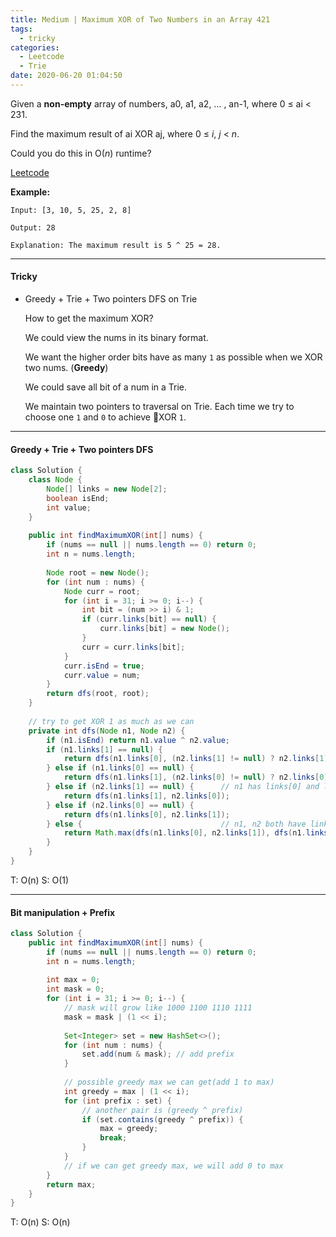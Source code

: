 ```yaml
---
title: Medium | Maximum XOR of Two Numbers in an Array 421
tags:
  - tricky
categories:
  - Leetcode
  - Trie
date: 2020-06-20 01:04:50
---
```


Given a **non-empty** array of numbers, a0, a1, a2, … , an-1, where 0 ≤ ai < 231.

Find the maximum result of ai XOR aj, where 0 ≤ *i*, *j* < *n*.

Could you do this in O(*n*) runtime?

[Leetcode](https://leetcode.com/problems/maximum-xor-of-two-numbers-in-an-array/)

<!--more-->

**Example:**

```
Input: [3, 10, 5, 25, 2, 8]

Output: 28

Explanation: The maximum result is 5 ^ 25 = 28.
```

---

#### Tricky 

* Greedy + Trie + Two pointers DFS on Trie

  How to get the maximum XOR?

  We could view the nums in its binary format. 

  We want the higher order bits have as many `1` as possible when we XOR two nums. (**Greedy**)

  We could save all bit of a num in a Trie.

  We maintain two pointers to traversal on Trie. Each time we try to choose one `1` and `0` to achieve XOR `1`.



---

#### Greedy + Trie + Two pointers DFS

```java
class Solution {
    class Node {
        Node[] links = new Node[2];
        boolean isEnd;
        int value;
    }
    
    public int findMaximumXOR(int[] nums) {
        if (nums == null || nums.length == 0) return 0;
        int n = nums.length;
        
        Node root = new Node();
        for (int num : nums) {
            Node curr = root;
            for (int i = 31; i >= 0; i--) {
                int bit = (num >> i) & 1;
                if (curr.links[bit] == null) {
                    curr.links[bit] = new Node();
                }
                curr = curr.links[bit];
            }
            curr.isEnd = true;
            curr.value = num;
        }
        return dfs(root, root);
    }
    
    // try to get XOR 1 as much as we can
    private int dfs(Node n1, Node n2) {
        if (n1.isEnd) return n1.value ^ n2.value;
        if (n1.links[1] == null) {
            return dfs(n1.links[0], (n2.links[1] != null) ? n2.links[1] : n2.links[0]);
        } else if (n1.links[0] == null) {
            return dfs(n1.links[1], (n2.links[0] != null) ? n2.links[0] : n2.links[1]);
        } else if (n2.links[1] == null) {      // n1 has links[0] and links[1]
            return dfs(n1.links[1], n2.links[0]);
        } else if (n2.links[0] == null) {
            return dfs(n1.links[0], n2.links[1]);
        } else {                               // n1, n2 both have links[0] and links[1]
            return Math.max(dfs(n1.links[0], n2.links[1]), dfs(n1.links[1], n2.links[0]));
        }
    }
}
```

T: O(n)			S: O(1)

---

#### Bit manipulation + Prefix

```java
class Solution {
    public int findMaximumXOR(int[] nums) {
        if (nums == null || nums.length == 0) return 0;
        int n = nums.length;
        
        int max = 0;
        int mask = 0;
        for (int i = 31; i >= 0; i--) {
            // mask will grow like 1000 1100 1110 1111 
            mask = mask | (1 << i);
            
            Set<Integer> set = new HashSet<>();
            for (int num : nums) {
                set.add(num & mask); // add prefix
            }
            
            // possible greedy max we can get(add 1 to max)
            int greedy = max | (1 << i);
            for (int prefix : set) { 
                // another pair is (greedy ^ prefix)
                if (set.contains(greedy ^ prefix)) {
                    max = greedy;      
                    break;
                }
            }
            // if we can get greedy max, we will add 0 to max
        }
        return max;
    }
}
```

T: O(n)		S: O(n)



